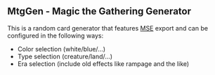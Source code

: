 ## MtgGen - Magic the Gathering Generator

This is a random card generator that features [MSE](http://magicseteditor.sourceforge.net) export
and can be configured in the following ways:

- Color selection (white/blue/...)
- Type selection (creature/land/...)
- Era selection (include old effects like rampage and the like)
 